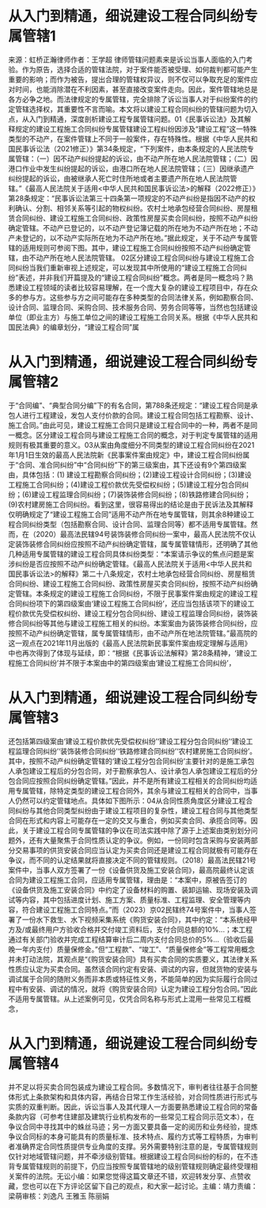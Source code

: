 # 从入门到精通，细说建设工程合同纠纷专属管辖1

来源：虹桥正瀚律师作者：王学超 律师管辖问题素来是诉讼当事人面临的入门考验。作为原告，选择合适的管辖法院，对于案件能否被受理、如何裁判都可能产生重要的影响；而作为被告，提出合理的管辖权异议，则不仅可以争取充足的案件应对时间，也能消除潜在不利因素，甚至直接改变案件走向。因此，案件管辖地总是各方必争之地。而法律规定的专属管辖，完全排除了诉讼当事人对于纠纷案件的约定管辖选择权，其重要性不言而喻。本文将以建设工程合同纠纷的管辖问题为切入点，从入门到精通，深度剖析建设工程专属管辖问题。01《民事诉讼法》及其解释规定的建设工程施工合同纠纷专属管辖建设工程纠纷因涉及“建设工程”这一特殊类型的不动产，在案件管辖上不同于一般案件，存在特殊性。根据《中华人民共和国民事诉讼法（2021修正）》第34条规定，“下列案件，由本条规定的人民法院专属管辖：（一）因不动产纠纷提起的诉讼，由不动产所在地人民法院管辖；（二）因港口作业中发生纠纷提起的诉讼，由港口所在地人民法院管辖；（三）因继承遗产纠纷提起的诉讼，由被继承人死亡时住所地或者主要遗产所在地人民法院管辖。”《最高人民法院关于适用<中华人民共和国民事诉讼法>的解释（2022修正）》第28条规定：“民事诉讼法第三十四条第一项规定的不动产纠纷是指因不动产的权利确认、分割、相邻关系等引起的物权纠纷。农村土地承包经营合同纠纷、房屋租赁合同纠纷、建设工程施工合同纠纷、政策性房屋买卖合同纠纷，按照不动产纠纷确定管辖。不动产已登记的，以不动产登记簿记载的所在地为不动产所在地；不动产未登记的，以不动产实际所在地为不动产所在地。”据此规定，关于不动产专属管辖的适用规则可参阅下图。其中，建设工程施工合同纠纷按照不动产纠纷确定管辖，由不动产所在地人民法院管辖。 02区分建设工程合同纠纷与建设工程施工合同纠纷当我们重新审视上述规定，可以发现其中所使用的“建设工程施工合同纠纷”表述，并非我们开篇提及的“建设工程合同纠纷”概念。两者是同一概念吗？熟悉建设工程领域的读者比较容易理解，在一个庞大复杂的建设工程项目中，存在众多的参与方。这些参与方之间可能存在多种类型的合同法律关系，例如勘察合同、设计合同、监理合同、采购合同、技术服务合同、劳务合同等等，当然也包括建设单位（即业主方）与施工单位之间的建设工程施工合同关系。根据《中华人民共和国民法典》的编章划分，“建设工程合同”属

# 从入门到精通，细说建设工程合同纠纷专属管辖2

于“合同编”、“典型合同分编”下的有名合同，第788条还规定：“建设工程合同是承包人进行工程建设，发包人支付价款的合同。建设工程合同包括工程勘察、设计、施工合同。”由此可见，建设工程施工合同只是建设工程合同中的一种，两者不是同一概念。区分建设工程合同与建设工程施工合同的概念，对于判定专属管辖的适用规则有极其重要的意义。03从案由角度细分不同类型的建设工程合同纠纷在2021年1月1日生效的最高人民法院新《民事案件案由规定》中，建设工程合同纠纷属于“合同、准合同纠纷”中“合同纠纷”下的第三级案由，其下还设有9个第四级案由，具体包括：(1) 建设工程勘察合同纠纷；(2)建设工程设计合同纠纷；(3)建设工程施工合同纠纷；(4)建设工程价款优先受偿权纠纷；(5)建设工程分包合同纠纷；(6)建设工程监理合同纠纷；(7)装饰装修合同纠纷；(8)铁路修建合同纠纷；(9)农村建房施工合同纠纷。看到这里，很容易得出的结论是由于民诉法及其解释仅明确规定了“建设工程施工合同”适用不动产所在地专属管辖，则其余8种建设工程合同纠纷类型（包括勘察合同、设计合同、监理合同等）都不适用专属管辖。然而，在（2020）最高法民辖94号装饰装修合同纠纷一案中，最高人民法院不仅认定装饰装修合同纠纷应按照不动产纠纷确定管辖，属专属管辖情形，还明确了其他几种适用专属管辖的建设工程合同具体纠纷类型：“本案请示争议的焦点问题是案涉纠纷是否应按照不动产纠纷确定管辖。《最高人民法院关于适用<中华人民共和国民事诉讼法>的解释》第二十八条规定，农村土地承包经营合同纠纷、房屋租赁合同纠纷、建设工程施工合同纠纷、政策性房屋买卖合同纠纷，按照不动产纠纷确定管辖。本条规定的建设工程施工合同纠纷，不限于民事案件案由规定的建设工程合同纠纷项下的第四级案由‘建设工程施工合同纠纷’，还应当包括该项下的建设工程价款优先受偿权纠纷、建设工程分包合同纠纷、建设工程监理合同纠纷，装饰装修合同纠纷等其他与建设工程施工相关的纠纷。本案案由为装饰装修合同纠纷，应按照不动产纠纷确定管辖，属专属管辖情形，由不动产所在地法院管辖。”最高院的这一观点在2021年11月出版的《最高人民法院新民事案件案由规定理解与适用》中也再次得到了体现与延续，即：“根据《民事诉讼法解释》第28条精神，‘建设工程施工合同纠纷’并不限于本案由中的第四级案由‘建设工程施工合同纠纷’，

# 从入门到精通，细说建设工程合同纠纷专属管辖3

还包括第四级案由‘建设工程价款优先受偿权纠纷’‘建设工程分包合同纠纷’‘建设工程监理合同纠纷’‘装饰装修合同纠纷’‘铁路修建合同纠纷’‘农村建房施工合同纠纷’。其中，按照不动产纠纷确定管辖的‘建设工程分包合同纠纷’主要针对的是施工承包人承包建设工程后的分包合同，对于勘察承包人、设计承包人承包建设工程后的分包合同应按照合同纠纷确定管辖。”因此，并不是所有建设工程相关的合同纠纷均适用专属管辖，除特定类型的建设工程合同外，其余与建设工程相关的合同中，当事人仍然可以约定管辖地点。具体如下图所示：04从合同性质角度区分建设工程合同纠纷与其他合同类型纠纷由于建设工程项目的复杂性，建设工程合同与其他类型合同在形式和内容上可能存在一定的交叉与重合，例如买卖合同、承揽合同等。因此，关于建设工程合同专属管辖的争议在司法实践中除了源于上述案由类别划分问题外，还有大量聚焦于合同性质认定的争议。例如，一份同时包含采购与安装两部分交易事项的供货安装合同应当认定为买卖合同还是建设工程合同就极有可能存在争议，而不同的认定结果就将直接决定不同的管辖规则。（2018）最高法民辖21号案件中，当事人双方签署了一份《设备供货及施工安装合同》，最高院最终认定该合同为建设工程施工合同，应适用专属管辖，理由是：“本案中，原被告签订的《设备供货及施工安装合同》中约定了设备材料的购置、装卸运输、现场安装及调试等内容，其中包括进度计划、施工方案、质量标准、工程监理、安全管理等内容，符合建设工程施工合同特点。”而（2023）京02民辖终74号案件中，当事人签署了一份水下救生、水下视频采集系统《购货安装合同》，其中约定：“本系统经甲方及/或最终用户方验收合格并交付竣工资料后，支付合同总额的10%...；本工程通过有关部门验收并完成工程结算审计后二周内支付合同总价的5%...（验收后最晚一年内支付）质量保修金。”但“工程款”、“竣工”、“质量保修金”等工程常用概念并未打动法院，其观点是“《购货安装合同》具有买卖合同的实质要义，其法律关系性质应认定为买卖合同。虽然该合同约定有安装、调试的内容，但就货物的安装与调试属于合同的随附义务而非本质或特征性义务，不能简单的因为实际履行合同过程中有安装、调试的情况，就将《购货安装合同》认定为建设工程分包合同。”因此不适用专属管辖。从上述案例可见，仅凭合同名称与形式上混用一些常见工程概念，

# 从入门到精通，细说建设工程合同纠纷专属管辖4

并不足以将买卖合同包装成为建设工程合同。多数情况下，审判者往往基于合同整体形式上条款架构和具体内容，再结合日常工作生活经验，对合同性质进行形式与实质的双重判断。因此，诉讼当事人及其代理人一方面要熟悉建设工程合同的常备条款内容（可参考住建部及建筑行业机构发布的一些常见工程合同示范文本），在争议合同中寻找其中的蛛丝马迹；另一方面又要具备一定的阅历和业务经验，提炼争议合同标的本身可能具有的质量标准、技术特点、履约方式等工程特质，为审判者准确界定合同性质提供专业角度的支撑。另外需要特别注意的是，专属管辖规则仅针对地域管辖问题，并不牵涉级别管辖。根据建设工程合同纠纷的标的，在不违背专属管辖规则的前提下，仍应当按照专属管辖地的级别管辖规则确定最终受理相关案件的法院。无讼小编：如果您觉得这篇文章还不错，欢迎转发分享、点赞收藏，您也可以在下方评论区留下自己的观点，和大家一起讨论。主编：靖力责编：梁萌审核：刘逸凡 王雅玉 陈丽娟

